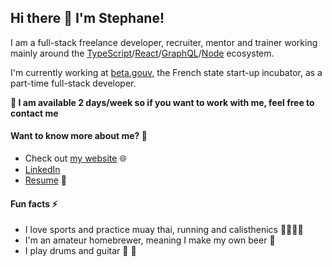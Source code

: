 ## Hi there 👋 I'm Stephane!

I am a full-stack freelance developer, recruiter, mentor and trainer working mainly around the [TypeScript](https://www.typescriptlang.org/)/[React](https://reactjs.org/)/[GraphQL](https://graphql.org/)/[Node](https://nodejs.org/) ecosystem.

I'm currently working at [beta.gouv](https://beta.gouv.fr/), the French state start-up incubator, as a part-time full-stack developer.

**📣  I am available 2 days/week so if you want to work with me, feel free to contact me**

#### Want to know more about me? 💬
- Check out [my website](https://stephane-ruhlmann.com) :globe_with_meridians:
- [LinkedIn](https://github.com/stephane-ruhlmann)
- [Resume](https://stephane-ruhlmann.com/resume.pdf) 📄

#### Fun facts ⚡
- I love sports and practice muay thai, running and calisthenics 🥊🏃‍♂️💪
- I'm an amateur homebrewer, meaning I make my own beer :beer:
- I play drums and guitar :drum: :guitar:
